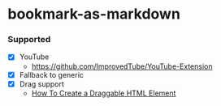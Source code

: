 bookmark-as-markdown
====================
### Supported
- [x] YouTube
  - https://github.com/ImprovedTube/YouTube-Extension
- [x] Fallback to generic
- [x] Drag support
  - [How To Create a Draggable HTML Element](https://www.w3schools.com/howto/howto_js_draggable.asp)
